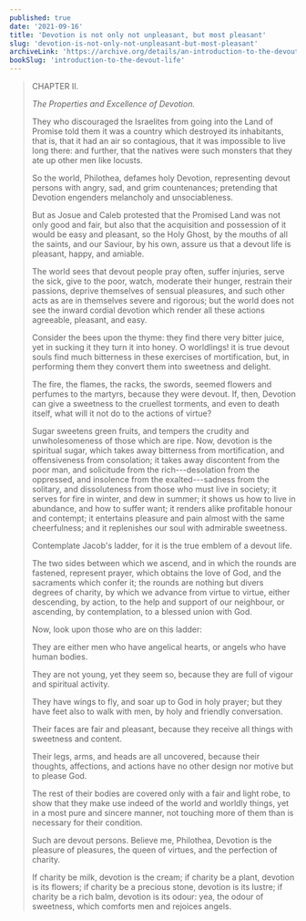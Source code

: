 ```yaml
---
published: true
date: '2021-09-16'
title: 'Devotion is not only not unpleasant, but most pleasant'
slug: 'devotion-is-not-only-not-unpleasant-but-most-pleasant'
archiveLink: 'https://archive.org/details/an-introduction-to-the-devout-life/page/3?view=theater'
bookSlug: 'introduction-to-the-devout-life'
---
```


> CHAPTER II.
>
> *The Properties and Excellence of Devotion.*
>
> They who discouraged the Israelites from going into the Land of Promise told them it was a country which destroyed its inhabitants, that is, that it had an air so contagious, that it was impossible to live long there: and further, that the natives were such monsters that they ate up other men like locusts.
>
> So the world, Philothea, defames holy Devotion, representing devout persons with angry, sad, and grim countenances; pretending that Devotion engenders melancholy and unsociableness.
>
> But as Josue and Caleb protested that the Promised Land was not only good and fair, but also that the acquisition and possession of it would be easy and pleasant, so the Holy Ghost, by the mouths of all the saints, and our Saviour, by his own, assure us that a devout life is pleasant, happy, and amiable.
>
> The world sees that devout people pray often, suffer injuries, serve the sick, give to the poor, watch, moderate their hunger, restrain their passions, deprive themselves of sensual pleasures, and such other acts as are in themselves severe and rigorous; but the world does not see the inward cordial devotion which render all these actions agreeable, pleasant, and easy.
>
> Consider the bees upon the thyme: they find there very bitter juice, yet in sucking it they turn it into honey. O worldlings! it is true devout souls find much bitterness in these exercises of mortification, but, in performing them they convert them into sweetness and delight.
>
> The fire, the flames, the racks, the swords, seemed flowers and perfumes to the martyrs, because they were devout. If, then, Devotion can give a sweetness to the cruellest torments, and even to death itself, what will it not do to the actions of virtue?
>
> Sugar sweetens green fruits, and tempers the crudity and unwholesomeness of those which are ripe. Now, devotion is the spiritual sugar, which takes away bitterness from mortification, and offensiveness from consolation; it takes away discontent from the poor man, and solicitude from the rich---desolation from the oppressed, and insolence from the exalted---sadness from the solitary, and dissoluteness from those who must live in society; it serves for fire in winter, and dew in summer; it shows us how to live in abundance, and how to suffer want; it renders alike profitable honour and contempt; it entertains pleasure and pain almost with the same cheerfulness; and it replenishes our soul with admirable sweetness.
>
> Contemplate Jacob's ladder, for it is the true emblem of a devout life.
>
> The two sides between which we ascend, and in which the rounds are fastened, represent prayer, which obtains the love of God, and the sacraments which confer it; the rounds are nothing but divers degrees of charity, by which we advance from virtue to virtue, either descending, by action, to the help and support of our neighbour, or ascending, by contemplation, to a blessed union with God.
>
> Now, look upon those who are on this ladder:
>
> They are either men who have angelical hearts, or angels who have human bodies.
>
> They are not young, yet they seem so, because they are full of vigour and spiritual activity.
>
> They have wings to fly, and soar up to God in holy prayer; but they have feet also to walk with men, by holy and friendly conversation.
>
> Their faces are fair and pleasant, because they receive all things with sweetness and content.
>
> Their legs, arms, and heads are all uncovered, because their thoughts, affections, and actions have no other design nor motive but to please God.
>
> The rest of their bodies are covered only with a fair and light robe, to show that they make use indeed of the world and worldly things, yet in a most pure and sincere manner, not touching more of them than is necessary for their condition.
>
> Such are devout persons. Believe me, Philothea, Devotion is the pleasure of pleasures, the queen of virtues, and the perfection of charity.
>
> If charity be milk, devotion is the cream; if charity be a plant, devotion is its flowers; if charity be a precious stone, devotion is its lustre; if charity be a rich balm, devotion is its odour: yea, the odour of sweetness, which comforts men and rejoices angels.